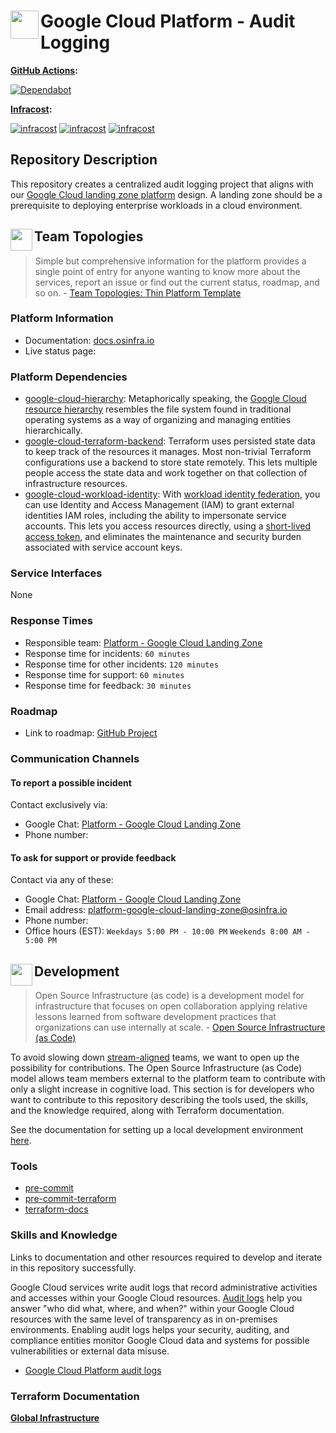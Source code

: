 # <img align="left" width="45" height="45" src="https://user-images.githubusercontent.com/1610100/197364652-b03d272c-280d-420d-82b4-e4d8c64548dc.png"> Google Cloud Platform - Audit Logging

**[GitHub Actions](https://github.com/osinfra-io/google-cloud-audit-logging/actions):**

[![Dependabot](https://github.com/osinfra-io/google-cloud-audit-logging/actions/workflows/dependabot.yml/badge.svg)](https://github.com/osinfra-io/google-cloud-audit-logging/actions/workflows/dependabot.yml)

**[Infracost](https://www.infracost.io):**

[![infracost](https://img.shields.io/endpoint?label=Sandbox%20Global%20Infrastructure&url=https://dashboard.api.infracost.io/shields/json/cbeecfe3-576f-4553-984c-e451a575ee47/repos/f0cb1c98-ae8e-48c8-9cbe-8f00a8901fd7/branch/1ee44b4d-8e3f-4fc9-8c39-2a7c767cf0c8/google-cloud-audit-logging%2520-%2520Sandbox%2520Infrastructure%253A%2520Global)](https://dashboard.infracost.io/org/osinfra-io/repos/f0cb1c98-ae8e-48c8-9cbe-8f00a8901fd7) [![infracost](https://img.shields.io/endpoint?label=Non-Production%20Global%20Infrastructure&url=https://dashboard.api.infracost.io/shields/json/cbeecfe3-576f-4553-984c-e451a575ee47/repos/f0cb1c98-ae8e-48c8-9cbe-8f00a8901fd7/branch/1ee44b4d-8e3f-4fc9-8c39-2a7c767cf0c8/google-cloud-audit-logging%2520-%2520Non-Production%2520Infrastructure%253A%2520Global)](https://dashboard.infracost.io/org/osinfra-io/repos/f0cb1c98-ae8e-48c8-9cbe-8f00a8901fd7) [![infracost](https://img.shields.io/endpoint?label=Production%20Global%20Infrastructure&url=https://dashboard.api.infracost.io/shields/json/cbeecfe3-576f-4553-984c-e451a575ee47/repos/f0cb1c98-ae8e-48c8-9cbe-8f00a8901fd7/branch/1ee44b4d-8e3f-4fc9-8c39-2a7c767cf0c8/google-cloud-audit-logging%2520-%2520Production%2520Infrastructure%253A%2520Global)](https://dashboard.infracost.io/org/osinfra-io/repos/f0cb1c98-ae8e-48c8-9cbe-8f00a8901fd7)

## Repository Description

This repository creates a centralized audit logging project that aligns with our [Google Cloud landing zone platform](https://docs.osinfra.io/google-cloud-platform/landing-zone) design. A landing zone should be a prerequisite to deploying enterprise workloads in a cloud environment.

## <img align="left" width="35" height="35" src="https://user-images.githubusercontent.com/1610100/209340481-2a74c148-f10d-4192-8eae-c88645663824.png"> Team Topologies

>Simple but comprehensive information for the platform provides a single point of entry for anyone wanting to know more about the services, report an issue or find out the current status, roadmap, and so on. - [Team Topologies: Thin Platform Template](https://github.com/TeamTopologies/Thin-Platform-template)

### Platform Information

- Documentation: [docs.osinfra.io](https://docs.osinfra.io/google-cloud-platform/landing-zone)
- Live status page:

### Platform Dependencies

- [google-cloud-hierarchy](https://github.com/osinfra-io/google-cloud-hierarchy): Metaphorically speaking, the [Google Cloud resource hierarchy](https://cloud.google.com/resource-manager/docs/cloud-platform-resource-hierarchy) resembles the file system found in traditional operating systems as a way of organizing and managing entities hierarchically.
- [google-cloud-terraform-backend](https://github.com/osinfra-io/google-cloud-terraform-backend): Terraform uses persisted state data to keep track of the resources it manages. Most non-trivial Terraform configurations use a backend to store state remotely. This lets multiple people access the state data and work together on that collection of infrastructure resources.
- [google-cloud-workload-identity](https://github.com/osinfra-io/google-cloud-workload-identity): With [workload identity federation](https://cloud.google.com/iam/docs/workload-identity-federation), you can use Identity and Access Management (IAM) to grant external identities IAM roles, including the ability to impersonate service accounts. This lets you access resources directly, using a [short-lived access token](https://cloud.google.com/iam/docs/create-short-lived-credentials-direct), and eliminates the maintenance and security burden associated with service account keys.

### Service Interfaces

None

### Response Times

- Responsible team: [Platform - Google Cloud Landing Zone](https://github.com/orgs/osinfra-io/teams/platform-google-cloud-landing-zone)
- Response time for incidents: `60 minutes`
- Response time for other incidents: `120 minutes`
- Response time for support:  `60 minutes`
- Response time for feedback: `30 minutes`

### Roadmap

- Link to roadmap: [GitHub Project](https://github.com/orgs/osinfra-io/projects/5/views/2)

### Communication Channels

#### To report a possible incident

Contact exclusively via:

- Google Chat: [Platform - Google Cloud Landing Zone](https://chat.google.com/room/AAAAYvP1tRg?cls=7)
- Phone number:

#### To ask for support or provide feedback

Contact via any of these:

- Google Chat: [Platform - Google Cloud Landing Zone](https://chat.google.com/room/AAAAYvP1tRg?cls=7)
- Email address: [platform-google-cloud-landing-zone@osinfra.io](mailto:platform-google-cloud-landing-zone@osinfra.io)
- Phone number:
- Office hours (EST): `Weekdays 5:00 PM - 10:00 PM` `Weekends 8:00 AM - 5:00 PM`

## <img align="left" width="35" height="35" src="https://user-images.githubusercontent.com/1610100/209029142-410349b7-4b22-40a9-9d4d-729f07e2b4a2.png"> Development

>Open Source Infrastructure (as code) is a development model for infrastructure that focuses on open collaboration applying relative lessons learned from software development practices that organizations can use internally at scale. - [Open Source Infrastructure (as Code)](https://www.osinfra.io)

To avoid slowing down [stream-aligned](https://teamtopologies.com/key-concepts) teams, we want to open up the possibility for contributions. The Open Source Infrastructure (as Code) model allows team members external to the platform team to contribute with only a slight increase in cognitive load. This section is for developers who want to contribute to this repository describing the tools used, the skills, and the knowledge required, along with Terraform documentation.

See the documentation for setting up a local development environment [here](https://docs.osinfra.io/development-setup).

### Tools

- [pre-commit](https://github.com/pre-commit/pre-commit)
- [pre-commit-terraform](https://github.com/antonbabenko/pre-commit-terraform)
- [terraform-docs](https://github.com/terraform-docs/terraform-docs)

### Skills and Knowledge

Links to documentation and other resources required to develop and iterate in this repository successfully.

Google Cloud services write audit logs that record administrative activities and accesses within your Google Cloud resources. [Audit logs](https://cloud.google.com/logging/docs/audit) help you answer "who did what, where, and when?" within your Google Cloud resources with the same level of transparency as in on-premises environments. Enabling audit logs helps your security, auditing, and compliance entities monitor Google Cloud data and systems for possible vulnerabilities or external data misuse.

- [Google Cloud Platform audit logs](https://cloud.google.com/logging/docs/audit)

### Terraform Documentation

[**Global Infrastructure**](global/infra/README.md)
